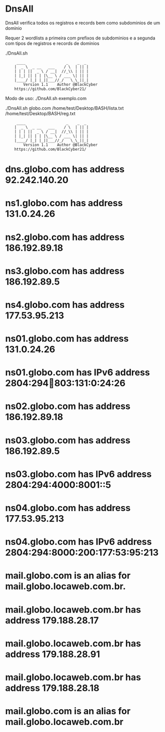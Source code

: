 # DnsAll
DnsAll verifica todos os registros e records bem como subdominios de um dominio

Requer 2 wordlists a primeira com prefixos de subdominios e a segunda com tipos de registros e records de dominios

./DnsAll.sh

		 ____                  _    _  _
		|  _ \  _ __   ___    / \  | || |
		| | | ||  _ \ / __|  //_\\ | || |
		| |_| || | | |\__ \ / ___ \| || |
		|____/ |_| |_||___//_/   \_\_||_|
	        Version 1.1    Author @BlackCyber
		https://github.com/BlackCyber21/

Modo de uso: ./DnsAll.sh exemplo.com

./DnsAll.sh globo.com /home/test/Desktop/BASH/lista.txt /home/test/Desktop/BASH/reg.txt

		 ____                  _    _  _
		|  _ \  _ __   ___    / \  | || |
		| | | ||  _ \ / __|  //_\\ | || |
		| |_| || | | |\__ \ / ___ \| || |
		|____/ |_| |_||___//_/   \_\_||_|
	        Version 1.1    Author @BlackCyber
		https://github.com/BlackCyber21/

# dns.globo.com has address 92.242.140.20
# ns1.globo.com has address 131.0.24.26
# ns2.globo.com has address 186.192.89.18
# ns3.globo.com has address 186.192.89.5
# ns4.globo.com has address 177.53.95.213
# ns01.globo.com has address 131.0.24.26
# ns01.globo.com has IPv6 address 2804:294:100:803:131:0:24:26
# ns02.globo.com has address 186.192.89.18
# ns03.globo.com has address 186.192.89.5
# ns03.globo.com has IPv6 address 2804:294:4000:8001::5
# ns04.globo.com has address 177.53.95.213
# ns04.globo.com has IPv6 address 2804:294:8000:200:177:53:95:213
# mail.globo.com is an alias for mail.globo.locaweb.com.br.
# mail.globo.locaweb.com.br has address 179.188.28.17
# mail.globo.locaweb.com.br has address 179.188.28.91
# mail.globo.locaweb.com.br has address 179.188.28.18
# mail.globo.com is an alias for mail.globo.locaweb.com.br
